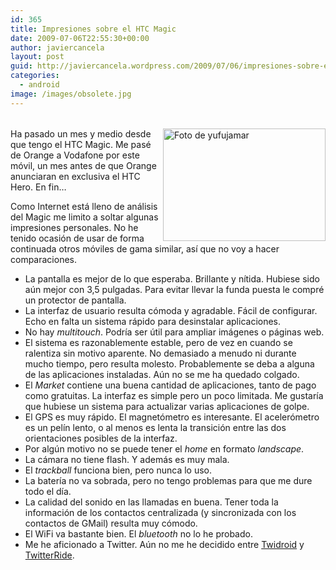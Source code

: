 ```yaml
---
id: 365
title: Impresiones sobre el HTC Magic
date: 2009-07-06T22:55:30+00:00
author: javiercancela
layout: post
guid: http://javiercancela.wordpress.com/2009/07/06/impresiones-sobre-el-htc-magic/
categories:
  - android
image: /images/obsolete.jpg
---
```

###### 

[<img style="display:inline;margin-left:0;margin-right:0;border-width:0;" title="Foto de yufujamar" border="0" alt="Foto de yufujamar" align="right" src="http://localhost/wp-content/uploads/2009/07/3492788468_6d7a024eba.jpg" width="260" height="180" />](http://www.flickr.com/photos/yufujamar/3492788468/) Ha pasado un mes y medio desde que tengo el HTC Magic. Me pasé de Orange a Vodafone por este móvil, un mes antes de que Orange anunciaran en exclusiva el HTC Hero. En fin…

Como Internet está lleno de análisis del Magic me limito a soltar algunas impresiones personales. No he tenido ocasión de usar de forma continuada otros móviles de gama similar, así que no voy a hacer comparaciones.

  * La pantalla es mejor de lo que esperaba. Brillante y nítida. Hubiese sido aún mejor con 3,5 pulgadas. Para evitar llevar la funda puesta le compré un protector de pantalla.&#160; 
  * La interfaz de usuario resulta cómoda y agradable. Fácil de configurar. Echo en falta un sistema rápido para desinstalar aplicaciones. 
  * No hay _multitouch_. Podría ser útil para ampliar imágenes o páginas web. 
  * El sistema es razonablemente estable, pero de vez en cuando se ralentiza sin motivo aparente. No demasiado a menudo ni durante mucho tiempo, pero resulta molesto. Probablemente se deba a alguna de las aplicaciones instaladas. Aún no se me ha quedado colgado. 
  * El _Market_ contiene una buena cantidad de aplicaciones, tanto de pago como gratuitas. La interfaz es simple pero un poco limitada. Me gustaría que hubiese un sistema para actualizar varias aplicaciones de golpe. 
  * El GPS es muy rápido. El magnetómetro es interesante. El acelerómetro es un pelín lento, o al menos es lenta la transición entre las dos orientaciones posibles de la interfaz. 
  * Por algún motivo no se puede tener el _home_ en formato _landscape_. 
  * La cámara no tiene flash. Y además es muy mala. 
  * El _trackball_ funciona bien, pero nunca lo uso. 
  * La batería no va sobrada, pero no tengo problemas para que me dure todo el día. 
  * La calidad del sonido en las llamadas en buena. Tener toda la información de los contactos centralizada (y sincronizada con los contactos de GMail) resulta muy cómodo. 
  * El WiFi va bastante bien. El _bluetooth_ no lo he probado. 
  * Me he aficionado a Twitter. Aún no me he decidido entre [Twidroid](http://twidroid.com/) y [TwitterRide](http://twitterride.net/).